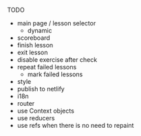 TODO

* main page / lesson selector
  * dynamic 
* scoreboard
* finish lesson
* exit lesson
* disable exercise after check
* repeat failed lessons
   * mark failed lessons 
* style
* publish to netlify
* i18n
* router
* use Context objects
* use reducers
* use refs when there is no need to repaint